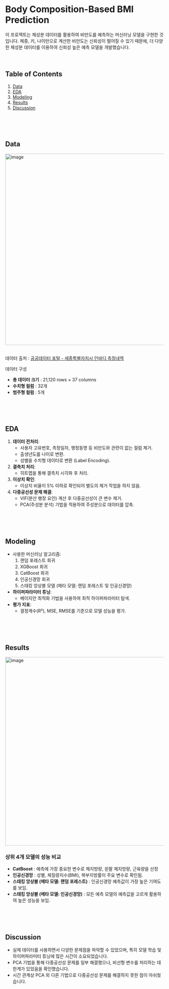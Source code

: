 # Body Composition-Based BMI Prediction
이 프로젝트는 체성분 데이터를 활용하여 비만도를 예측하는 머신러닝 모델을 구현한 것입니다. 체중, 키, 나이만으로 계산한 비만도는 신뢰성이 떨어질 수 있기 때문에, 더 다양한 체성분 데이터를 이용하여 신뢰성 높은 예측 모델을 개발했습니다.
</br>
</br>
</br>

## Table of Contents
1. [Data](#Data)
2. [EDA](#eda)
3. [Modeling](#modeling)
4. [Results](#results)
5. [Discussion](#discussion)
</br>
</br>
</br>


## Data
<img width="607" alt="image" src="https://github.com/user-attachments/assets/2f4b51a7-9ff5-4c4a-9b43-d4c942689a42" />
</br>
</br>

데이터 출처 : [공공데이터 포털 - 세종특별자치시 인바디 측정내역](https://www.data.go.kr/data/15128989/fileData.do)
</br>

데이터 구성
  - **총 데이터 크기** : 21,120 rows × 37 columns
  - **수치형 컬럼** : 32개
  - **범주형 컬럼** : 5개
</br>
</br>
</br>



## EDA
1. **데이터 전처리**:
   - 사용자 고유번호, 측정일자, 행정동명 등 비만도와 관련이 없는 컬럼 제거.
   - 출생년도를 나이로 변환.
   - 성별을 수치형 데이터로 변환 (Label Encoding).
2. **결측치 처리**:
   - 히트맵을 통해 결측치 시각화 후 처리.
3. **이상치 확인**:
   - 이상치 비율이 5% 이하로 확인되어 별도의 제거 작업을 하지 않음.
4. **다중공선성 문제 해결**:
   - VIF(분산 팽창 요인) 계산 후 다중공선성이 큰 변수 제거.
   - PCA(주성분 분석) 기법을 적용하여 주성분으로 데이터를 압축.
</br>
</br>
</br>



## Modeling
- 사용한 머신러닝 알고리즘:
  1. 랜덤 포레스트 회귀
  2. XGBoost 회귀
  3. CatBoost 회귀
  4. 인공신경망 회귀
  5. 스태킹 앙상블 모델 (메타 모델: 랜덤 포레스트 및 인공신경망)
- **하이퍼파라미터 튜닝**:
  - 베이지안 최적화 기법을 사용하여 최적 하이퍼파라미터 탐색.
- **평가 지표**:
  - 결정계수(R²), MSE, RMSE를 기준으로 모델 성능을 평가.
</br>
</br>
</br>



## Results
<img width="598" alt="image" src="https://github.com/user-attachments/assets/09a905f0-2e4a-42a4-b5d0-56f204253f56"/>
</br>

### 상위 4개 모델의 성능 비교
- **CatBoost** : 예측에 가장 중요한 변수로 체지방량, 왼팔 체지방량, 근육량을 선정
- **인공신경망** : 성별, 체질량지수(BMI), 복부지방률이 주요 변수로 확인됨.
- **스태킹 앙상블 (메타 모델: 랜덤 포레스트)** : 인공신경망 예측값이 가장 높은 기여도를 보임.
- **스태킹 앙상블 (메타 모델: 인공신경망)** : 모든 예측 모델의 예측값을 고르게 활용하여 높은 성능을 보임.
</br>
</br>
</br>

## Discussion
- 실제 데이터를 사용하면서 다양한 문제점을 파악할 수 있었으며, 특히 모델 학습 및 하이퍼파라미터 튜닝에 많은 시간이 소요되었습니다.
- PCA 기법을 통해 다중공선성 문제를 일부 해결했으나, 비선형 변수를 처리하는 데 한계가 있었음을 확인했습니다.
- 시간 관계상 PCA 외 다른 기법으로 다중공선성 문제를 해결하지 못한 점이 아쉬웠습니다.
</br>
</br>
</br>
